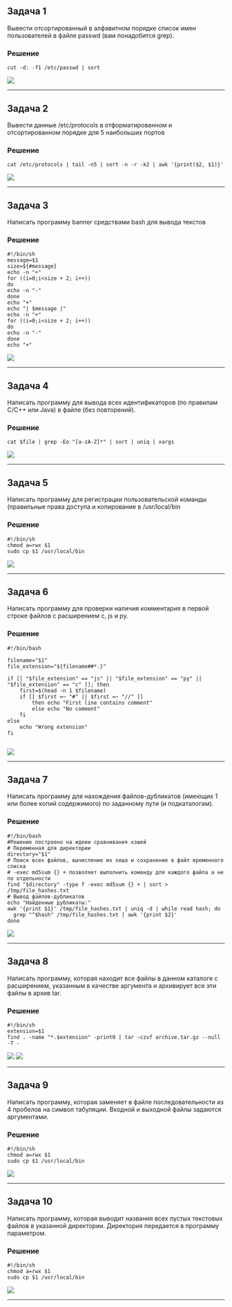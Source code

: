 ## Задача 1

Вывести отсортированный в алфавитном порядке список имен пользователей в файле passwd (вам понадобится grep).

### Решение

```
cut -d: -f1 /etc/passwd | sort
```

<img src="https://github.com/user-attachments/assets/c8417021-8448-48f7-adbf-7edbbc22e4cf">
<hr>

## Задача 2

Вывести данные /etc/protocols в отформатированном и отсортированном порядке для 5 наибольших портов

### Решение

```
cat /etc/protocols | tail -n5 | sort -n -r -k2 | awk '{print($2, $1)}'
```

<img src="https://github.com/user-attachments/assets/23f82735-5872-4e81-8dd3-82548057f686">
<hr>

## Задача 3

Написать программу banner средствами bash для вывода текстов

### Решение

```
#!/bin/sh
message=$1
size=${#message}
echo -n "+"
for ((i=0;i<size + 2; i++))
do
echo -n "-"
done
echo "+"
echo "| $message |"
echo -n "+"
for ((i=0;i<size + 2; i++))
do
echo -n "-"
done
echo "+"
```

<img src="https://github.com/user-attachments/assets/6ad7834d-76bf-4756-ab1f-fe6727d3b2e7">
<hr>

## Задача 4

Написать программу для вывода всех идентификаторов (по правилам C/C++ или Java) в файле (без повторений).

### Решение

```
cat $file | grep -Eo "[a-zA-Z]*" | sort | uniq | xargs
```

<img src="https://github.com/user-attachments/assets/a4110b9c-9ff0-4b02-8a83-f680b2926c0d">
<hr>

## Задача 5

Написать программу для регистрации пользовательской команды (правильные права доступа и копирование в /usr/local/bin

### Решение

```
#!/bin/sh
chmod a=rwx $1
sudo cp $1 /usr/local/bin
```

<img src="https://github.com/user-attachments/assets/ba2b3ff8-af76-442b-a570-dac77fda5c9d">
<hr>

## Задача 6

Написать программу для проверки наличия комментария в первой строке файлов с расширением c, js и py.

### Решение

```
#!/bin/bash

filename="$1"
file_extension="${filename##*.}"

if [[ "$file_extension" == "js" || "$file_extension" == "py" || "$file_extension" == "c" ]]; then
    first=$(head -n 1 $filename) 
	if [[ $first =~ "#" || $first =~ "//" ]]
		then echo "First line contains comment"
		else echo "No comment"
	fi
else 
	echo "Wrong extension"
fi
	
```

<img src="https://github.com/user-attachments/assets/9d0dee0a-03c8-4ce2-97ed-57e737f52315">
<hr>

## Задача 7

Написать программу для нахождения файлов-дубликатов (имеющих 1 или более копий содержимого) по заданному пути (и подкаталогам).

### Решение

```
#!/bin/bash
#Решение построено на идеии сравнивания хэшей
# Переменная для директории
directory="$1"
# Поиск всех файлов, вычисление их хеша и сохранение в файл временного списка
# -exec md5sum {} + позволяет выполнить команду для каждого файла а не по отдельности
find "$directory" -type f -exec md5sum {} + | sort > /tmp/file_hashes.txt
# Вывод файлов-дубликатов
echo "Найденные дубликаты:"
awk '{print $1}' /tmp/file_hashes.txt | uniq -d | while read hash; do
  grep "^$hash" /tmp/file_hashes.txt | awk '{print $2}'
done

```

<img src="https://github.com/user-attachments/assets/de4604c8-0e84-43a4-8ea4-54a75cf82519">
<hr>

## Задача 8

Написать программу, которая находит все файлы в данном каталоге с расширением, указанным в качестве аргумента и архивирует все эти файлы в архив tar.

### Решение

```
#!/bin/sh
extension=$1
find . -name "*.$extension" -print0 | tar -czvf archive.tar.gz --null -T -
```

<img src="https://github.com/user-attachments/assets/1110930f-6520-4b11-8ad5-ad7dcad5c086">
<img src="https://github.com/user-attachments/assets/d8c2259e-4d08-4cfe-ae2d-49892e436863">
<hr>

## Задача 9

Написать программу, которая заменяет в файле последовательности из 4 пробелов на символ табуляции. Входной и выходной файлы задаются аргументами.

### Решение

```
#!/bin/sh
chmod a=rwx $1
sudo cp $1 /usr/local/bin
```

<img src="https://github.com/user-attachments/assets/ba2b3ff8-af76-442b-a570-dac77fda5c9d">
<hr>

## Задача 10

Написать программу, которая выводит названия всех пустых текстовых файлов в указанной директории. Директория передается в программу параметром.

### Решение

```
#!/bin/sh
chmod a=rwx $1
sudo cp $1 /usr/local/bin
```

<img src="https://github.com/user-attachments/assets/ba2b3ff8-af76-442b-a570-dac77fda5c9d">
<hr>
